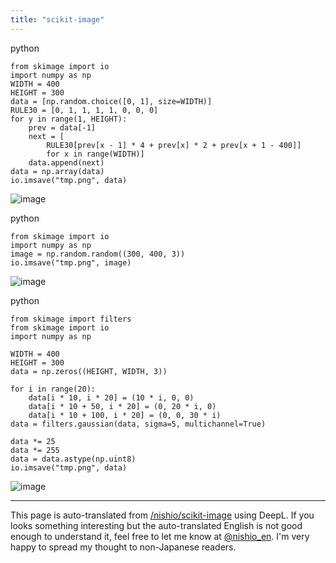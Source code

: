 ```yaml
---
title: "scikit-image"
---
```


python

```
from skimage import io
import numpy as np
WIDTH = 400
HEIGHT = 300
data = [np.random.choice([0, 1], size=WIDTH)]
RULE30 = [0, 1, 1, 1, 1, 0, 0, 0]
for y in range(1, HEIGHT):
    prev = data[-1]
    next = [
        RULE30[prev[x - 1] * 4 + prev[x] * 2 + prev[x + 1 - 400]]
        for x in range(WIDTH)]
    data.append(next)
data = np.array(data)
io.imsave("tmp.png", data)
```

![image](https://gyazo.com/a045307e009597a1789ad92411ac7c8b/thumb/1000)

python

```
from skimage import io
import numpy as np
image = np.random.random((300, 400, 3))
io.imsave("tmp.png", image)
```

![image](https://gyazo.com/63e163e421d9f82d22c8d4f62c67bedd/thumb/1000)

python

```
from skimage import filters
from skimage import io
import numpy as np

WIDTH = 400
HEIGHT = 300
data = np.zeros((HEIGHT, WIDTH, 3))

for i in range(20):
    data[i * 10, i * 20] = (10 * i, 0, 0)
    data[i * 10 + 50, i * 20] = (0, 20 * i, 0)
    data[i * 10 + 100, i * 20] = (0, 0, 30 * i)
data = filters.gaussian(data, sigma=5, multichannel=True)

data *= 25
data *= 255
data = data.astype(np.uint8)
io.imsave("tmp.png", data)
```


![image](https://gyazo.com/fd994dca770c20d10ba49e4c59f1f788/thumb/1000)

---
This page is auto-translated from [/nishio/scikit-image](https://scrapbox.io/nishio/scikit-image) using DeepL. If you looks something interesting but the auto-translated English is not good enough to understand it, feel free to let me know at [@nishio_en](https://twitter.com/nishio_en). I'm very happy to spread my thought to non-Japanese readers.